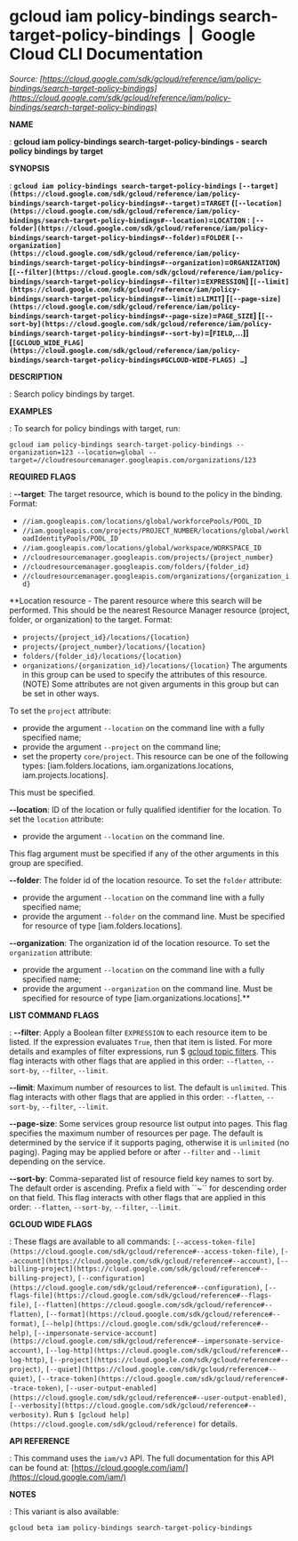 # gcloud iam policy-bindings search-target-policy-bindings  |  Google Cloud CLI Documentation

*Source: [https://cloud.google.com/sdk/gcloud/reference/iam/policy-bindings/search-target-policy-bindings](https://cloud.google.com/sdk/gcloud/reference/iam/policy-bindings/search-target-policy-bindings)*

**NAME**

: **gcloud iam policy-bindings search-target-policy-bindings - search policy bindings by target**

**SYNOPSIS**

: **`gcloud iam policy-bindings search-target-policy-bindings` `[--target](https://cloud.google.com/sdk/gcloud/reference/iam/policy-bindings/search-target-policy-bindings#--target)`=`TARGET` (`[--location](https://cloud.google.com/sdk/gcloud/reference/iam/policy-bindings/search-target-policy-bindings#--location)`=`LOCATION` : `[--folder](https://cloud.google.com/sdk/gcloud/reference/iam/policy-bindings/search-target-policy-bindings#--folder)`=`FOLDER` `[--organization](https://cloud.google.com/sdk/gcloud/reference/iam/policy-bindings/search-target-policy-bindings#--organization)`=`ORGANIZATION`) [`[--filter](https://cloud.google.com/sdk/gcloud/reference/iam/policy-bindings/search-target-policy-bindings#--filter)`=`EXPRESSION`] [`[--limit](https://cloud.google.com/sdk/gcloud/reference/iam/policy-bindings/search-target-policy-bindings#--limit)`=`LIMIT`] [`[--page-size](https://cloud.google.com/sdk/gcloud/reference/iam/policy-bindings/search-target-policy-bindings#--page-size)`=`PAGE_SIZE`] [`[--sort-by](https://cloud.google.com/sdk/gcloud/reference/iam/policy-bindings/search-target-policy-bindings#--sort-by)`=[`FIELD`,…]] [`[GCLOUD_WIDE_FLAG](https://cloud.google.com/sdk/gcloud/reference/iam/policy-bindings/search-target-policy-bindings#GCLOUD-WIDE-FLAGS) …`]**

**DESCRIPTION**

: Search policy bindings by target.

**EXAMPLES**

: To search for policy bindings with target, run:

```
gcloud iam policy-bindings search-target-policy-bindings --organization=123 --location=global --target=//cloudresourcemanager.googleapis.com/organizations/123
```

**REQUIRED FLAGS**

: **--target**:
The target resource, which is bound to the policy in the binding.
Format:

- `//iam.googleapis.com/locations/global/workforcePools/POOL_ID`
- `//iam.googleapis.com/projects/PROJECT_NUMBER/locations/global/workloadIdentityPools/POOL_ID`
- `//iam.googleapis.com/locations/global/workspace/WORKSPACE_ID`
- `//cloudresourcemanager.googleapis.com/projects/{project_number}`
- `//cloudresourcemanager.googleapis.com/folders/{folder_id}`
- `//cloudresourcemanager.googleapis.com/organizations/{organization_id}`

**Location resource - The parent resource where this search will be performed.
This should be the nearest Resource Manager resource (project, folder, or
organization) to the target.
Format:

- `projects/{project_id}/locations/{location}`
- `projects/{project_number}/locations/{location}`
- `folders/{folder_id}/locations/{location}`
- `organizations/{organization_id}/locations/{location}` The arguments
in this group can be used to specify the attributes of this resource. (NOTE)
Some attributes are not given arguments in this group but can be set in other
ways.

To set the `project` attribute:

- provide the argument `--location` on the command line with a fully
specified name;
- provide the argument `--project` on the command line;
- set the property `core/project`. This resource can be one of the
following types: [iam.folders.locations, iam.organizations.locations,
iam.projects.locations].

This must be specified.

**--location**:
ID of the location or fully qualified identifier for the location.
To set the `location` attribute:

- provide the argument `--location` on the command line.

This flag argument must be specified if any of the other arguments in this group
are specified.

**--folder**:
The folder id of the location resource.
To set the `folder` attribute:

- provide the argument `--location` on the command line with a fully
specified name;
- provide the argument `--folder` on the command line. Must be
specified for resource of type [iam.folders.locations].

**--organization**:
The organization id of the location resource.
To set the `organization` attribute:

- provide the argument `--location` on the command line with a fully
specified name;
- provide the argument `--organization` on the command line. Must be
specified for resource of type [iam.organizations.locations].**

**LIST COMMAND FLAGS**

: **--filter**:
Apply a Boolean filter `EXPRESSION` to each resource item
to be listed. If the expression evaluates `True`, then that item is
listed. For more details and examples of filter expressions, run $ [gcloud topic filters](https://cloud.google.com/sdk/gcloud/reference/topic/filters). This flag
interacts with other flags that are applied in this order:
`--flatten`, `--sort-by`, `--filter`,
`--limit`.

**--limit**:
Maximum number of resources to list. The default is `unlimited`. This
flag interacts with other flags that are applied in this order:
`--flatten`, `--sort-by`, `--filter`,
`--limit`.

**--page-size**:
Some services group resource list output into pages. This flag specifies the
maximum number of resources per page. The default is determined by the service
if it supports paging, otherwise it is `unlimited` (no paging).
Paging may be applied before or after `--filter` and
`--limit` depending on the service.

**--sort-by**:
Comma-separated list of resource field key names to sort by. The default order
is ascending. Prefix a field with ``~´´ for descending order on that
field. This flag interacts with other flags that are applied in this order:
`--flatten`, `--sort-by`, `--filter`,
`--limit`.

**GCLOUD WIDE FLAGS**

: These flags are available to all commands: `[--access-token-file](https://cloud.google.com/sdk/gcloud/reference#--access-token-file)`,
`[--account](https://cloud.google.com/sdk/gcloud/reference#--account)`, `[--billing-project](https://cloud.google.com/sdk/gcloud/reference#--billing-project)`,
`[--configuration](https://cloud.google.com/sdk/gcloud/reference#--configuration)`,
`[--flags-file](https://cloud.google.com/sdk/gcloud/reference#--flags-file)`,
`[--flatten](https://cloud.google.com/sdk/gcloud/reference#--flatten)`, `[--format](https://cloud.google.com/sdk/gcloud/reference#--format)`, `[--help](https://cloud.google.com/sdk/gcloud/reference#--help)`, `[--impersonate-service-account](https://cloud.google.com/sdk/gcloud/reference#--impersonate-service-account)`,
`[--log-http](https://cloud.google.com/sdk/gcloud/reference#--log-http)`,
`[--project](https://cloud.google.com/sdk/gcloud/reference#--project)`, `[--quiet](https://cloud.google.com/sdk/gcloud/reference#--quiet)`, `[--trace-token](https://cloud.google.com/sdk/gcloud/reference#--trace-token)`, `[--user-output-enabled](https://cloud.google.com/sdk/gcloud/reference#--user-output-enabled)`,
`[--verbosity](https://cloud.google.com/sdk/gcloud/reference#--verbosity)`.
Run `$ [gcloud help](https://cloud.google.com/sdk/gcloud/reference)` for details.

**API REFERENCE**

: This command uses the `iam/v3` API. The full documentation for this
API can be found at: [https://cloud.google.com/iam/](https://cloud.google.com/iam/)

**NOTES**

: This variant is also available:

```
gcloud beta iam policy-bindings search-target-policy-bindings
```
